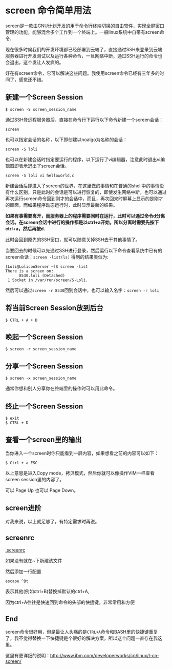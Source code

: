 # screen 命令简单用法

screen是一款由GNU计划开发的用于命令行终端切换的自由软件，实现全屏窗口管理的功能，能够混合多个工作到一个终端上。一般linux系统中自带有screen命令.

现在很多时候我们的开发环境都已经部署到云端了，直接通过SSH来登录到云端服务器进行开发测试以及运行各种命令，一旦网络中断，通过SSH运行的命令也会退出，这个发让人发疯的。

好在有screen命令，它可以解决这些问题。我使用screen命令已经有三年多的时间了，感觉还不错。

## 新建一个Screen Session

```
$ screen -S screen_session_name
```

通过SSH登远程服务器后，直接在命令行下运行以下命令新建一个screen会话：

`screen`

也可以指定会话的名称，以下即创建以noalgo为名称的会话：

`screen -S loli`

也可以在新建会话时指定要运行的程序，以下运行了vi编辑器，注意此时退出vi编辑器即表示退出了screen会话。

`screen -S loli vi helloworld.c`

新建会话后即进入了screen的世界，在这里做的事情和在普通的shell中的事情没有什么区别，只是此时的会话是可以进行恢复的，即使发生网络中断，也可以通过再次运行screen命令回到刚才的会话中，而且，再次回来时屏幕上显示的是刚才的画面，而如果程序动态运行时，此时显示最新的结果。

**如果有事需要离开，而服务器上的程序需要同时在运行，此时可以通过命令d分离会话。在screen会话中进行的操作都是以ctrl+a开始，所以分离时需要先按下ctrl+a，然后再按d.**

此时会回到原先的SSH窗口，就可以随意关掉SSH去干其他事情了。

当要回去的时候可以先通过SSH进行登录，然后运行以下命令查看系统中已有的screen会话：`screen -list(ls)` 得到的结果类似为:
```
[Loli@LoliconServer ~]$ screen -list
There is a screen on:
	  8530.loli	(Detached)
 1 Socket in /var/run/screen/S-Loli.
 ```

然后可以通过`screen -r 8530`回到会话中，也可以输入名字：`screen -r loli`

## 将当前Screen Session放到后台

```
$ CTRL + A + D
```

## 唤起一个Screen Session

```
$ screen -r screen_session_name
```

## 分享一个Screen Session

```
$ screen -x screen_session_name
```

通常你想和别人分享你在终端里的操作时可以用此命令。

## 终止一个Screen Session

```
$ exit
$ CTRL + D
```

## 查看一个screen里的输出

当你进入一个screen时你只能看到一屏内容，如果想看之前的内容可以如下：

```
$ Ctrl + a ESC
```

以上意思是进入Copy mode，拷贝模式，然后你就可以像操作VIM一样查看screen session里的内容了。

可以 Page Up 也可以 Page Down。

## screen进阶

对我来说，以上就足够了，有特定需求时再说。

## screenrc

[.screenrc](.screenrc)

如果没有就在~下新建该文件

然后添加一行配置

```
escape ^Bt
```

表示其他(例如ctrl+B)替换掉默认的ctrl+A, 

因为ctrl+A往往是快速回到命令的头部的快捷键，非常常用和方便

## End

screen命令很好用，但是最让人头痛的是`CTRL+A`命令和BASH里的快捷键重复了，我不觉得替换一下快捷键是个很好的解决方案，所以这个问题一直存在我这里。

这里有更详细的说明：<http://www.ibm.com/developerworks/cn/linux/l-cn-screen/>

